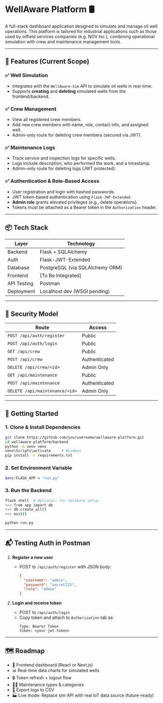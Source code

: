 # WellAware Platform 🛢️

A full-stack dashboard application designed to simulate and manage oil well operations. This platform is tailored for industrial applications such as those used by oilfield services companies (e.g. NOV Inc.), combining operational simulation with crew and maintenance management tools.

---

## 🧰 Features (Current Scope)

### ✅ Well Simulation

- Integrates with the `WellAware-Sim` API to simulate oil wells in real-time.
- Supports **creating** and **deleting** simulated wells from the frontend/backend.

### ✅ Crew Management

- View all registered crew members.
- Add new crew members with name, role, contact info, and assigned well.
- Admin-only route for deleting crew members (secured via JWT).

### ✅ Maintenance Logs

- Track service and inspection logs for specific wells.
- Logs include description, who performed the work, and a timestamp.
- Admin-only route for deleting logs (JWT protected).

### ✅ Authentication & Role-Based Access

- User registration and login with hashed passwords.
- JWT token-based authentication using `Flask-JWT-Extended`.
- **Admin role** grants elevated privileges (e.g., delete operations).
- Tokens must be attached as a Bearer token in the `Authorization` header.

---

## 📦 Tech Stack

| Layer       | Technology                      |
| ----------- | ------------------------------- |
| Backend     | Flask + SQLAlchemy              |
| Auth        | Flask-JWT-Extended              |
| Database    | PostgreSQL (via SQLAlchemy ORM) |
| Frontend    | [To Be Integrated]              |
| API Testing | Postman                         |
| Deployment  | Localhost dev (WSGI pending)    |

---

## 🔐 Security Model

| Route                          | Access        |
| ------------------------------ | ------------- |
| `POST /api/auth/register`      | Public        |
| `POST /api/auth/login`         | Public        |
| `GET /api/crew`                | Public        |
| `POST /api/crew`               | Authenticated |
| `DELETE /api/crew/<id>`        | Admin Only    |
| `GET /api/maintenance`         | Public        |
| `POST /api/maintenance`        | Authenticated |
| `DELETE /api/maintenance/<id>` | Admin Only    |

---

## 🚀 Getting Started

### 1. Clone & Install Dependencies

```bash
git clone https://github.com/yourusername/wellaware-platform.git
cd wellaware-platform/backend
python -m venv venv
venv\Scripts\activate     # Windows
pip install -r requirements.txt
```

### 2. Set Environment Variable

```bash
$env:FLASK_APP = "run.py"
```

### 3. Run the Backend

```bash
flask shell  # Optional: for database setup
>>> from app import db
>>> db.create_all()
>>> exit()

python run.py
```

---

## 📬 Testing Auth in Postman

1. **Register a new user**

   - POST to `/api/auth/register` with JSON body:
     ```json
     {
       "username": "admin",
       "password": "secret123",
       "role": "admin"
     }
     ```

2. **Login and receive token**
   - POST to `/api/auth/login`
   - Copy token and attach to `Authorization` tab as:
     ```
     Type: Bearer Token
     Token: <your-jwt-token>
     ```

---

## 🗺️ Roadmap

- 🔄 Frontend dashboard (React or Next.js)
- 📊 Real-time data charts for simulated wells
- 🔒 Token refresh + logout flow
- 🧑‍🔧 Maintenance types & categories
- 🧾 Export logs to CSV
- 🏭 Live mode: Replace sim API with real IoT data source (future-ready)
